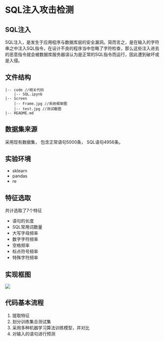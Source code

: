# SQL注入攻击检测

## SQL注入
SQL注入，是发生于应用程序与数据库层的安全漏洞。简而言之，是在输入的字符串之中注入SQL指令，在设计不良的程序当中忽略了字符检查，那么这些注入进去的恶意指令就会被数据库服务器误认为是正常的SQL指令而运行，因此遭到破坏或是入侵。

## 文件结构
  ```
  |-- code //相关代码
      |-- SQL.ipynb
  |-- Screen
      |-- Frame.jpg //系统框架图
      |-- test.jpg //测试截图
  |-- README.md
  ```

## 数据集来源
采用现有数据集，
包含正常语句5000条，
SQL语句4956条。

## 实验环境
 - sklearn
 - pandas
 - re

## 特征选取
共计选取了7个特征
 - 语句的长度
 - SQL常用词数量
 - 大写字母频率
 - 数字字符频率
 - 空格频率
 - 标点符号频率
 - 特殊字符频率

## 实现框图

![](https://github.com/scusec/Data-Mining-for-Cybersecurity/blob/master/Homework/2019/Task5/10/Screen/Frame.jpg)


## 代码基本流程
1. 提取特征
2. 划分训练集合测试集
3. 采用多种机器学习算法训练模型，并对比
4. 对输入的语句进行预测


